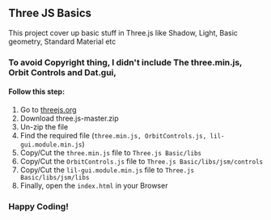 ## Three JS Basics

This project cover up basic stuff in Three.js
like Shadow, Light, Basic geometry, Standard Material etc

### To avoid Copyright thing, I didn't include The three.min.js, Orbit Controls and Dat.gui,
#### Follow this step:

1. Go to [threejs.org](https://threejs.org)
2. Download three.js-master.zip
3. Un-zip the file
4. Find the required file (`three.min.js, OrbitControls.js, lil-gui.module.min.js`)
5. Copy/Cut the `three.min.js` file to `Three.js Basic/libs`
6. Copy/Cut the `OrbitControls.js` file to `Three.js Basic/libs/jsm/controls`
7. Copy/Cut the `lil-gui.module.min.js` file to `Three.js Basic/libs/jsm/libs`
7. Finally, open the `index.html` in your Browser

### Happy Coding!
